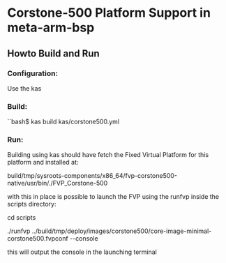# Corstone-500 Platform Support in meta-arm-bsp

## Howto Build and Run

### Configuration:

Use the kas

### Build:

``bash$ kas build kas/corstone500.yml

### Run:

Building using kas should have fetch the Fixed Virtual Platform for this
platform and installed at:

build/tmp/sysroots-components/x86_64/fvp-corstone500-native/usr/bin/./FVP_Corstone-500

with this in place is possible to launch the FVP using the runfvp inside the
scripts directory:

cd scripts

./runfvp ../build/tmp/deploy/images/corstone500/core-image-minimal-corstone500.fvpconf --console

this will output the console in the launching terminal

